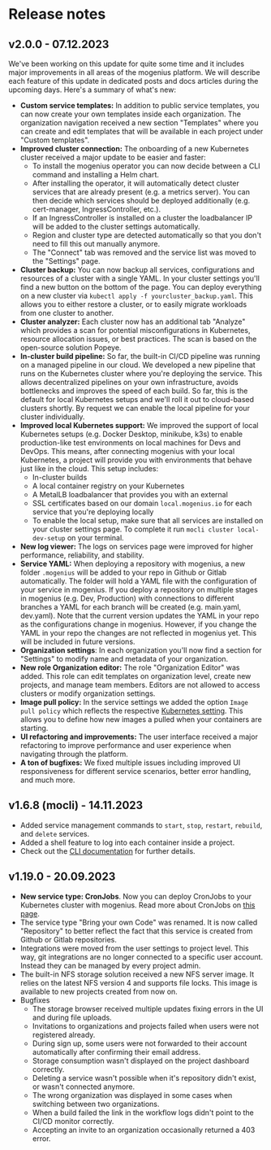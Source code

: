 ﻿---
sidebar_position: 6
---

# Release notes

## v2.0.0 - 07.12.2023
We've been working on this update for quite some time and it includes major improvements in all areas of the mogenius platform. We will describe each feature of this update in dedicated posts and docs articles during the upcoming days. Here's a summary of what's new:

- **Custom service templates:** In addition to public service templates, you can now create your own templates inside each organization. The organization navigation received a new section "Templates" where you can create and edit templates that will be available in each project under "Custom templates".
- **Improved cluster connection:** The onboarding of a new Kubernetes cluster received a major update to be easier and faster:
  - To install the mogenius operator you can now decide between a CLI command and installing a Helm chart.
  - After installing the operator, it will automatically detect cluster services that are already present (e.g. a metrics server). You can then decide which services should be deployed additionally (e.g. cert-manager, IngressController, etc.).
  - If an IngressController is installed on a cluster the loadbalancer IP will be added to the cluster settings automatically.
  - Region and cluster type are detected automatically so that you don't need to fill this out manually anymore.
  - The "Connect" tab was removed and the service list was moved to the "Settings" page.
- **Cluster backup:** You can now backup all services, configurations and resources of a cluster with a single YAML. In your cluster settings you'll find a new button on the bottom of the page. You can deploy everything on a new cluster via `kubectl apply -f yourcluster_backup.yaml`. This allows you to either restore a cluster, or to easily migrate workloads from one cluster to another.
- **Cluster analyzer:** Each cluster now has an additional tab "Analyze" which provides a scan for potential misconfigurations in Kubernetes, resource allocation issues, or best practices. The scan is based on the open-source solution Popeye.
- **In-cluster build pipeline:** So far, the built-in CI/CD pipeline was running on a managed pipeline in our cloud. We developed a new pipeline that runs on the Kubernetes cluster where you're deploying the service. This allows decentralized pipelines on your own infrastructure, avoids bottlenecks and improves the speed of each build. So far, this is the default for local Kubernetes setups and we'll roll it out to cloud-based clusters shortly. By request we can enable the local pipeline for your cluster individually.
- **Improved local Kubernetes support:** We improved the support of local Kubernetes setups (e.g. Docker Desktop, minikube, k3s) to enable production-like test environments on local machines for Devs and DevOps. This means, after connecting mogenius with your local Kubernetes, a project will provide you with environments that behave just like in the cloud. This setup includes:
  - In-cluster builds
  - A local container registry on your Kubernetes
  - A MetalLB loadbalancer that provides you with an external
  - SSL certificates based on our domain `local.mogenius.io` for each service that you're deploying locally
  - To enable the local setup, make sure that all services are installed on your cluster settings page. To complete it run `mocli cluster local-dev-setup` on your terminal.
- **New log viewer:** The logs on services page were improved for higher performance, reliability, and stability.
- **Service YAML:** When deploying a repository with mogenius, a new folder `.mogenius` will be added to your repo in Github or Gitlab automatically. The folder will hold a YAML file with the configuration of your service in mogenius. If you deploy a repository on multiple stages in mogenius (e.g. Dev, Production) with connections to different branches a YAML for each branch will be created (e.g. main.yaml, dev.yaml). Note that the current version updates the YAML in your repo as the configurations change in mogenius. However, if you change the YAML in your repo the changes are not reflected in mogenius yet. This will be included in future versions.
- **Organization settings**: In each organization you'll now find a section for "Settings" to modify name and metadata of your organization.
- **New role Organization editor:** The role "Organization Editor" was added. This role can edit templates on organization level, create new projects, and manage team members. Editors are not allowed to access clusters or modify organization settings.
- **Image pull policy:** In the service settings we added the option `Image pull policy` which reflects the respective [Kubernetes setting](https://kubernetes.io/docs/concepts/containers/images/#image-pull-policy). This allows you to define how new images a pulled when your containers are starting.
- **UI refactoring and improvements:** The user interface received a major refactoring to improve performance and user experience when navigating through the platform.
- **A ton of bugfixes:** We fixed multiple issues including improved UI responsiveness for different service scenarios, better error handling, and much more.

## v1.6.8 (mocli) - 14.11.2023
- Added service management commands to `start`, `stop`, `restart`, `rebuild`, and `delete` services.
- Added a shell feature to log into each container inside a project.
- Check out the [CLI documentation](../development/mogenius-cli.md) for further details.

## v1.19.0 - 20.09.2023

- **New service type: CronJobs**. Now you can deploy CronJobs to your Kubernetes cluster with mogenius. Read more about CronJobs on [this page](../deploying-applications/cronjobs.md).
- The service type "Bring your own Code" was renamed. It is now called "Repository" to better reflect the fact that this service is created from Github or Gitlab repositories.
- Integrations were moved from the user settings to project level. This way, git integrations are no longer connected to a specific user account. Instead they can be managed by every project admin.
- The built-in NFS storage solution received a new NFS server image. It relies on the latest NFS version 4 and supports file locks. This image is available to new projects created from now on.
- Bugfixes
  - The storage browser received multiple updates fixing errors in the UI and during file uploads.
  - Invitations to organizations and projects failed when users were not registered already.
  - During sign up, some users were not forwarded to their account automatically after confirming their email address.
  - Storage consumption wasn't displayed on the project dashboard correctly.
  - Deleting a service wasn't possible when it's repository didn't exist, or wasn't connected anymore.
  - The wrong organization was displayed in some cases when switching between two organizations.
  - When a build failed the link in the workflow logs didn't point to the CI/CD monitor correctly.
  - Accepting an invite to an organization occasionally returned a 403 error.
